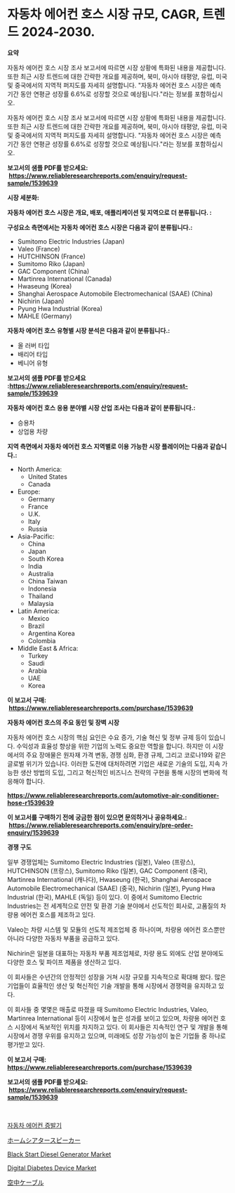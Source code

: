 <p><h1>자동차 에어컨 호스 시장 규모, CAGR, 트렌드 2024-2030.</h1></p><p><strong>요약</strong></p>
<p><p>자동차 에어컨 호스 시장 조사 보고서에 따르면 시장 상황에 특화된 내용을 제공합니다. 또한 최근 시장 트렌드에 대한 간략한 개요를 제공하며, 북미, 아시아 태평양, 유럽, 미국 및 중국에서의 지역적 퍼지도를 자세히 설명합니다. "자동차 에어컨 호스 시장은 예측 기간 동안 연평균 성장률 6.6%로 성장할 것으로 예상됩니다."라는 정보를 포함하십시오.</p><p>자동차 에어컨 호스 시장 조사 보고서에 따르면 시장 상황에 특화된 내용을 제공합니다. 또한 최근 시장 트렌드에 대한 간략한 개요를 제공하며, 북미, 아시아 태평양, 유럽, 미국 및 중국에서의 지역적 퍼지도를 자세히 설명합니다. "자동차 에어컨 호스 시장은 예측 기간 동안 연평균 성장률 6.6%로 성장할 것으로 예상됩니다."라는 정보를 포함하십시오.</p></p>
<p><strong>보고서의 샘플 PDF를 받으세요: &nbsp;<a href="https://www.reliableresearchreports.com/enquiry/request-sample/1539639">https://www.reliableresearchreports.com/enquiry/request-sample/1539639</a></strong></p>
<p><strong>시장 세분화:</strong></p>
<p><strong> 자동차 에어컨 호스 시장은 개요, 배포, 애플리케이션 및 지역으로 더 분류됩니다. :</strong></p>
<p><strong>구성요소 측면에서는 자동차 에어컨 호스 시장은 다음과 같이 분류됩니다.:</strong></p>
<p><ul><li>Sumitomo Electric Industries (Japan)</li><li>Valeo (France)</li><li>HUTCHINSON (France)</li><li>Sumitomo Riko (Japan)</li><li>GAC Component (China)</li><li>Martinrea International (Canada)</li><li>Hwaseung (Korea)</li><li>Shanghai Aerospace Automobile Electromechanical (SAAE) (China)</li><li>Nichirin (Japan)</li><li>Pyung Hwa Industrial (Korea)</li><li>MAHLE (Germany)</li></ul></p>
<p><strong> 자동차 에어컨 호스 유형별 시장 분석은 다음과 같이 분류됩니다.:</strong></p>
<p><ul><li>올 러버 타입</li><li>배리어 타입</li><li>베니어 유형</li></ul></p>
<p><strong>보고서의 샘플 PDF를 받으세요 :<a href="https://www.reliableresearchreports.com/enquiry/request-sample/1539639">https://www.reliableresearchreports.com/enquiry/request-sample/1539639</a></strong></p>
<p><strong> 자동차 에어컨 호스 응용 분야별 시장 산업 조사는 다음과 같이 분류됩니다.:</strong></p>
<p><ul><li>승용차</li><li>상업용 차량</li></ul></p>
<p><strong>지역 측면에서 자동차 에어컨 호스 지역별로 이용 가능한 시장 플레이어는 다음과 같습니다.:</strong></p>
<p><ul>
    <li>
        North America:
        <ul>
            <li>United States</li>
            <li>Canada</li>
        </ul>
    </li>
    <li>
        Europe:
        <ul>
            <li>Germany</li>
            <li>France</li>
            <li>U.K.</li>
            <li>Italy</li>
            <li>Russia</li>
        </ul>
    </li>
    <li>
        Asia-Pacific:
        <ul>
            <li>China</li>
            <li>Japan</li>
            <li>South Korea</li>
            <li>India</li>
            <li>Australia</li>
            <li>China Taiwan</li>
            <li>Indonesia</li>
            <li>Thailand</li>
            <li>Malaysia</li>
        </ul>
    </li>
    <li>
        Latin America:
        <ul>
            <li>Mexico</li>
            <li>Brazil</li>
            <li>Argentina Korea</li>
            <li>Colombia</li>
        </ul>
    </li>
    <li>
        Middle East & Africa:
        <ul>
            <li>Turkey</li>
            <li>Saudi</li>
            <li>Arabia</li>
            <li>UAE</li>
            <li>Korea</li>
        </ul>
    </li>
    </ul></p>
<p><strong>이 보고서 구매: &nbsp;<a href="https://www.reliableresearchreports.com/purchase/1539639">https://www.reliableresearchreports.com/purchase/1539639</a></strong></p>
<p><strong>자동차 에어컨 호스의 주요 동인 및 장벽 시장</strong></p>
<p><p>자동차 에어컨 호스 시장의 핵심 요인은 수요 증가, 기술 혁신 및 정부 규제 등이 있습니다. 수익성과 효율성 향상을 위한 기업의 노력도 중요한 역할을 합니다. 하지만 이 시장에서의 주요 장애물은 원자재 가격 변동, 경쟁 심화, 환경 규제, 그리고 코로나19와 같은 글로벌 위기가 있습니다. 이러한 도전에 대처하려면 기업은 새로운 기술의 도입, 지속 가능한 생산 방법의 도입, 그리고 혁신적인 비즈니스 전략의 구현을 통해 시장의 변화에 적응해야 합니다.</p></p>
<p><strong><a href="https://www.reliableresearchreports.com/automotive-air-conditioner-hose-r1539639">https://www.reliableresearchreports.com/automotive-air-conditioner-hose-r1539639</a></strong></p>
<p><strong>이 보고서를 구매하기 전에 궁금한 점이 있으면 문의하거나 공유하세요.: &nbsp;<a href="https://www.reliableresearchreports.com/enquiry/pre-order-enquiry/1539639">https://www.reliableresearchreports.com/enquiry/pre-order-enquiry/1539639</a></strong></p>
<p><strong>경쟁 구도</strong></p>
<p><p>일부 경쟁업체는 Sumitomo Electric Industries (일본), Valeo (프랑스), HUTCHINSON (프랑스), Sumitomo Riko (일본), GAC Component (중국), Martinrea International (캐나다), Hwaseung (한국), Shanghai Aerospace Automobile Electromechanical (SAAE) (중국), Nichirin (일본), Pyung Hwa Industrial (한국), MAHLE (독일) 등이 있다. 이 중에서 Sumitomo Electric Industries는 전 세계적으로 안전 및 환경 기술 분야에서 선도적인 회사로, 고품질의 차량용 에어컨 호스를 제조하고 있다. </p><p>Valeo는 차량 시스템 및 모듈의 선도적 제조업체 중 하나이며, 차량용 에어컨 호스뿐만 아니라 다양한 자동차 부품을 공급하고 있다. </p><p>Nichirin은 일본을 대표하는 자동차 부품 제조업체로, 차량 용도 외에도 산업 분야에도 다양한 호스 및 파이프 제품을 생산하고 있다. </p><p>이 회사들은 수년간의 안정적인 성장을 거쳐 시장 규모를 지속적으로 확대해 왔다. 많은 기업들이 효율적인 생산 및 혁신적인 기술 개발을 통해 시장에서 경쟁력을 유지하고 있다. </p><p>이 회사들 중 몇몇은 매출로 따졌을 때 Sumitomo Electric Industries, Valeo, Martinrea International 등이 시장에서 높은 성과를 보이고 있으며, 차량용 에어컨 호스 시장에서 독보적인 위치를 차지하고 있다. 이 회사들은 지속적인 연구 및 개발을 통해 시장에서 경쟁 우위를 유지하고 있으며, 미래에도 성장 가능성이 높은 기업들 중 하나로 평가받고 있다.</p></p>
<p><strong>이 보고서 구매: &nbsp; <a href="https://www.reliableresearchreports.com/purchase/1539639">https://www.reliableresearchreports.com/purchase/1539639</a></strong></p>
<p><strong>보고서의 샘플 PDF를 받으세요: &nbsp;<a href="https://www.reliableresearchreports.com/enquiry/request-sample/1539639">https://www.reliableresearchreports.com/enquiry/request-sample/1539639</a></strong><strong></strong></p>
<p>&nbsp;</p>
<p><p><a href="https://github.com/rcabello548/Market-Research-Report-List-1/blob/main/826045553720.md">자동차 에어컨 증발기</a></p><p><a href="https://medium.com/@reyeshowell655/%E3%83%9B%E3%83%BC%E3%83%A0%E3%82%B7%E3%82%A2%E3%82%BF%E3%83%BC%E3%82%B9%E3%83%94%E3%83%BC%E3%82%AB%E3%83%BC%E5%B8%82%E5%A0%B4-%E7%AB%B6%E4%BA%89%E5%88%86%E6%9E%90-%E5%B8%82%E5%A0%B4%E5%8B%95%E5%90%91-2031%E5%B9%B4%E3%81%BE%E3%81%A7%E3%81%AE%E4%BA%88%E6%B8%AC-5cb28cf8f60d">ホームシアタースピーカー</a></p><p><a href="https://www.linkedin.com/pulse/black-start-diesel-generator-market-analysis-its-cagr-segmentation-drsjf?trackingId=CWq%2BMtgHWmYWit2WyJpcxw%3D%3D">Black Start Diesel Generator Market</a></p><p><a href="https://github.com/changoleonlaverguenzanoexiste/Market-Research-Report-List-3/blob/main/digital-diabetes-device-market.md">Digital Diabetes Device Market</a></p><p><a href="https://github.com/roulaayoub-saad/Market-Research-Report-List-1/blob/main/208074255753.md">空中ケーブル</a></p></p>